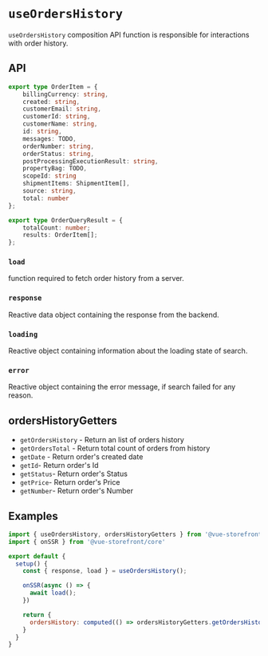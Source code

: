 # `useOrdersHistory`

`useOrdersHistory` composition API function is responsible for interactions with order history. 

## API
```ts
export type OrderItem = {
    billingCurrency: string,
    created: string,
    customerEmail: string,
    customerId: string,
    customerName: string,
    id: string,
    messages: TODO,
    orderNumber: string,
    orderStatus: string,
    postProcessingExecutionResult: string,
    propertyBag: TODO,
    scopeId: string
    shipmentItems: ShipmentItem[],
    source: string,
    total: number
};

export type OrderQueryResult = {
    totalCount: number;
    results: OrderItem[];
};
```

### `load`
function required to fetch order history from a server.

### `response`
Reactive data object containing the response from the backend.

### `loading`
Reactive object containing information about the loading state of search.

### `error`
Reactive object containing the error message, if search failed for any reason.

## ordersHistoryGetters

- `getOrdersHistory` - Return an list of orders history
- `getOrdersTotal` - Return total count of orders from history
- `getDate` - Return order's created date
- `getId`- Return order's Id
- `getStatus`- Return order's Status
- `getPrice`- Return order's Price
- `getNumber`- Return order's Number

## Examples
```javascript
import { useOrdersHistory, ordersHistoryGetters } from '@vue-storefront/occ';
import { onSSR } from '@vue-storefront/core'

export default {
  setup() {
    const { response, load } = useOrdersHistory();

    onSSR(async () => {
      await load();
    })

    return {
      ordersHistory: computed(() => ordersHistoryGetters.getOrdersHistory(response.value))
    }
  }
}
```

